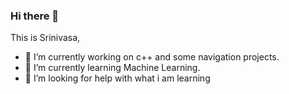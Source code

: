 ### Hi there 👋

This is Srinivasa,

- 🔭 I’m currently working on c++ and some navigation projects.
- 🌱 I’m currently learning Machine Learning.
- 🤔 I’m looking for help with what i am learning 
